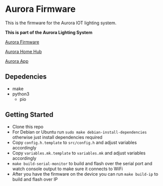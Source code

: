# Aurora Firmware

This is the firmware for the Aurora IOT lighting system.

**This is part of the Aurora Lighting System**

[Aurora Firmware](https://github.com/ZackMattor/aurora-firmware)

[Aurora Home Hub](https://github.com/ZackMattor/aurora-home-hub)

[Aurora App](https://github.com/ZackMattor/aurora-app-v2)

## Depedencies
 - make
 - python3
   - pio

## Getting Started
 - Clone this repo
 - For Debian or Ubuntu run `sudo make debian-install-dependencies` otherwise just install dependencies required
 - Copy `config.h.template` to `src/config.h` and adjust variables accordingly
 - Copy `variables.mk.template` to `variables.mk` and adjust variables accordingly
 - `make build-serial-monitor` to build and flash over the serial port and watch console output to make sure it connects to WiFi
 - After you have the firmware on the device you can run `make build-ip` to build and flash over IP
